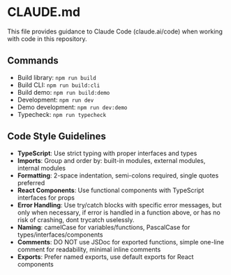 # CLAUDE.md

This file provides guidance to Claude Code (claude.ai/code) when working with code in this repository.

## Commands

- Build library: `npm run build`
- Build CLI: `npm run build:cli`
- Build demo: `npm run build:demo`
- Development: `npm run dev`
- Demo development: `npm run dev:demo`
- Typecheck: `npm run typecheck`

## Code Style Guidelines

- **TypeScript**: Use strict typing with proper interfaces and types
- **Imports**: Group and order by: built-in modules, external modules, internal modules
- **Formatting**: 2-space indentation, semi-colons required, single quotes preferred
- **React Components**: Use functional components with TypeScript interfaces for props
- **Error Handling**: Use try/catch blocks with specific error messages, but only when necessary, if error is handled in a function above, or has no risk of crashing, dont trycatch uselessly.
- **Naming**: camelCase for variables/functions, PascalCase for types/interfaces/components
- **Comments**: DO NOT use JSDoc for exported functions, simple one-line comment for readability, minimal inline comments
- **Exports**: Prefer named exports, use default exports for React components
